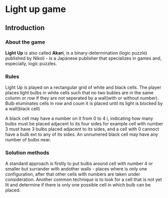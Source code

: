 # Light up game

## Introduction
### About the game 

**Light Up** is also called  **Akari**, is a binary-determination  (logic puzzle)  published by  Nikoli - is a Japanese publisher that specializes in games and, especially, logic puzzles.

### Rules
Light Up is played on a rectangular grid of white and black cells. The player places light bulbs in white cells such that no two bubles are in the same column or row if they are not seperated by a wall(with or without number). Bulb eluminates cells in row and coum it is placed until its light is blocked by a wall(black cell)

A black cell may have a number on it from 0 to 4 i, indicating how many bulbs must be placed adjacent to its four sides for example cell with number 3 must have 3 bulbs placed adjacent to its sides, and a cell with 0 cannoct have a bulb ext to any of its sides.
An unnumered black cell may have any number of bulbs near. 



### Solution methods

A standard approach is firstly to put bulbs around cell with number 4 or smaller but surrander with andother walls - places where is only one configuration, after that other cells with numbers are taken under consideration. 
Another common technique is to look for a cell that is not yet lit and determine if there is only one possible cell in which bulb can be placed. 

<!--stackedit_data:
eyJoaXN0b3J5IjpbLTIwOTY3ODcxMDAsMTQyMTY2NDk3OCw3Nz
QzMTMwNzgsMTE1NjE1MTQ1MSwxNTI5NDIwNjQ4LC0xNTk5ODcy
MzEwLC04MjI1OTY5NTIsMTgxMzAxMzc0OCwtMTQ4MTE0NTk1NS
wtMTAzODc3MDEwMCw0NzIwMjk4MDMsNTc1NzUxNzgwLDIwMzcw
OTAzMzgsLTI3OTA0MjM1MV19
-->